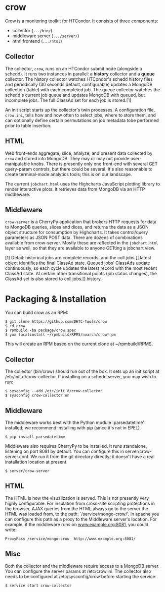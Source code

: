 crow
====

Crow is a monitoring toolkit for HTCondor. It consists of three components:
* collector (`.../bin/`)
* middleware server (`.../server/`)
* html frontend (`.../html`)

Collector
---------
The collector, `crow`, runs on an HTCondor submit node (alongside a
schedd).  It runs two instances in parallel: a **history** collector and
a **queue** collector.  The history collector watches HTCondor's schedd
history files and periodically (30 seconds default, configurable) updates
a MongoDB collection (table) with each completed job.  The queue collector
watches the schedd's current job queue and updates MongoDB with queued,
but incomplete jobs.  The full ClassAd set for each job is stored.[1]

An init script starts up the collector's twin processes. A configuration
file, `crow.ini`, tells how and how often to select jobs, where to store
them, and can optionally define certain permutations on job metadata
tobe performed prior to table insertion.

HTML
----

Web front-ends aggregate, slice, analyze, and present data collected
by `crow` and stored into MongoDB. They may or may not provide
user-manipulable knobs.  There is presently only one front-end
with several GET query-param controls, but there could be several.
It's also reasonable to create terminal-mode analytics tools; this is
on our landscape.

The current `jobchart.html` uses the Highcharts JavaScript plotting
library to render interactive plots.  It retrieves data from MongoDB
via an HTTP middleware.

Middleware
----------

`crow-server` is a CherryPy application that brokers HTTP requests for
data to MongoDB queries, slices and dices, and returns the data as a JSON
object structure for consumption by Highcharts.  It takes control/query
parameters as JSON POST data.  There are dozens of combinations available
from crow-server.  Mostly these are reflected in the `jobchart.html` layer
as well, so that they are available to anyone GETting a jobchart view.


[1] Detail: historical jobs are complete records, and the
coll.jobs.[].latest object identifies the final ClassAd state.
Queued jobs' ClassAds update continuously, so each cycle updates the
latest record with the most recent ClassAd state.  At certain other
transitional points (job status changes), the ClassAd set is also stored
to coll.jobs.[].history.


Packaging & Installation
========================

You can build crow as an RPM:

	$ git clone https://github.com/DHTC-Tools/crow
	$ cd crow
	$ rpmbuild -ba package/crow.spec
	$ yum localinstall ~/rpmbuild/RPMS/noarch/crow*rpm

This will create an RPM based on the current clone at ~/rpmbuild/RPMS.

Collector
---------

The collector (bin/crow) should run out of the box.  It sets up an init
script at /etc/init.d/crow-collector.  If installing on a schedd
server, you may wish to run:

	$ sysconfig --add /etc/init.d/crow-collector
	$ sysconfig crow-collector on

Middleware
----------
The middleware works best with the Python module `parsedatetime'
installed; we recommend installing with pip (since it's not in
EPEL).

	$ pip install parsedatetime

Middleware also requires CherryPy to be installed.  It runs standalone,
listening on port 8081 by default.  You can configure this in
server/crow-server.conf.  We run it from the git directory directly;
it doesn't have a real installation location at present.

	$ server/crow-server


HTML
----
The HTML is how the visualization is served.  This is not presently
very highly configurable.  For insulation from cross-site scripting
protections in the browser, AJAX queries from the HTML always go to
the server the HTML was loaded from, to the path: `/service/mongo-crow/'.
In apache you can configure this path as a proxy to the Middleware
server's location.  For example, if the middleware runs on
www.example.org:8081, you could write:

	ProxyPass /service/mongo-crow  http://www.example.org:8081/


Misc
----
Both the collector and the middleware require access to a MongoDB
server.  You can configure the server params at /etc/crow.ini.  The
collector also needs to be configured at /etc/sysconfig/crow before
starting the service:

	$ service start crow-collector
